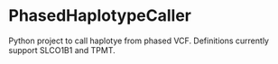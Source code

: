 # PhasedHaplotypeCaller
Python project to call haplotye from phased VCF. Definitions currently support SLCO1B1 and TPMT.
